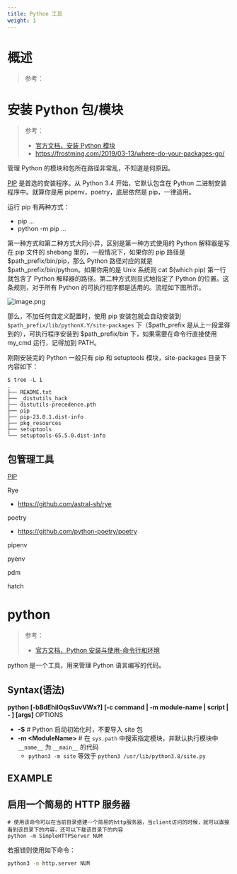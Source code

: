 ```yaml
---
title: Python 工具
weight: 1
---
```


# 概述

> 参考：

# 安装 Python 包/模块

> 参考：
>
> - [官方文档，安装 Python 模块](https://docs.python.org/3.10/installing/index.html)
> - <https://frostming.com/2019/03-13/where-do-your-packages-go/>

管理 Python 的模块和包所在路径非常乱，不知道是何原因。

[PIP](/docs/2.编程/高级编程语言/Python/Python工具/PIP.md) 是首选的安装程序。从 Python 3.4 开始，它默认包含在 Python 二进制安装程序中。就算你是用 pipenv，poetry，底层依然是 pip，一律适用。

运行 pip 有两种方式：

- pip ...
- python -m pip ...

第一种方式和第二种方式大同小异，区别是第一种方式使用的 Python 解释器是写在 pip 文件的 shebang 里的，一般情况下，如果你的 pip 路径是 $path\_prefix/bin/pip，那么 Python 路径对应的就是 $path\_prefix/bin/python。如果你用的是 Unix 系统则 cat $(which pip) 第一行就包含了 Python 解释器的路径。第二种方式则显式地指定了 Python 的位置。这条规则，对于所有 Python 的可执行程序都是适用的。流程如下图所示。

![image.png](https://notes-learning.oss-cn-beijing.aliyuncs.com/loffuc/1669286382022-472bf4de-24cf-4652-bc94-3d52d01f7df1.png)

那么，不加任何自定义配置时，使用 pip 安装包就会自动安装到 `$path_prefix/lib/pythonX.Y/site-packages` 下（$path_prefix 是从上一段里得到的），可执行程序安装到 $path_prefix/bin 下，如果需要在命令行直接使用 my_cmd 运行，记得加到 PATH。

刚刚安装完的 Python 一般只有 pip 和 setuptools 模块，site-packages 目录下内容如下：

```
$ tree -L 1
.
├── README.txt
├── _distutils_hack
├── distutils-precedence.pth
├── pip
├── pip-23.0.1.dist-info
├── pkg_resources
├── setuptools
└── setuptools-65.5.0.dist-info
```

## 包管理工具

[PIP](/docs/2.编程/高级编程语言/Python/Python工具/PIP.md)

Rye

- https://github.com/astral-sh/rye

poetry

- https://github.com/python-poetry/poetry

pipenv

pyenv

pdm

hatch

# python

> 参考：
> 
> - [官方文档，Python 安装与使用-命令行和环境](https://docs.python.org/3/using/cmdline.html)

python 是一个工具，用来管理 Python 语言编写的代码。

## Syntax(语法)

**python \[-bBdEhiIOqsSuvVWx?] \[-c command | -m module-name | script | - ] \[args]**
OPTIONS

- **-S** # Python 启动初始化时，不要导入 site 包
- **-m \<ModuleName>** # 在 `sys.path` 中搜索指定模块，并默认执行模块中 `__name__` 为 `__main__` 的代码
  - `python3 -m site` 等效于 `python3 /usr/lib/python3.8/site.py`

## EXAMPLE

## 启用一个简易的 HTTP 服务器

```
# 使用该命令可以在当前目录搭建一个简易的http服务器，当client访问的时候，就可以直接看到该目录下的内容，还可以下载该目录下的内容
python -m SimpleHTTPServer NUM
```

若报错则使用如下命令：

```bash
python3 -m http.server NUM
```

